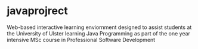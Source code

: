 # javaprojrect

Web-based interactive learning enviornment designed to assist students at the University of Ulster learning Java
Programming as part of the one year intensive MSc course in Professional Software Development
